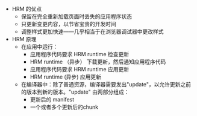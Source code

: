- HRM 的优点
  - 保留在完全重新加载页面时丢失的应用程序状态
  - 只更新变更内容，以节省宝贵的开发时间
  - 调整样式更加快速——几乎相当于在浏览器调试器中更改样式
- HRM 原理
  - 在应用中运行：
    - 应用程序代码要求 HRM runtime 检查更新
    - HRM runtime （异步） 下载更新，然后通知应用程序代码
    - 应用程序代码要求 HRM runtime 应用更新
    - HRM runtime (异步) 应用更新
  - 在编译器中：除了普通资源，编译器需要发出"update"，以允许更新之前的版本到新的版本。"update" 由两部分组成：
    - 更新后的 manifest
    - 一个或者多个更新后的chunk

